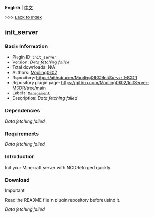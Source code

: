 **English** | [中文](readme-zh_cn.md)

\>\>\> [Back to index](/readme.md)

## init_server

### Basic Information

- Plugin ID: `init_server`
- Version: *Data fetching failed*
- Total downloads: N/A
- Authors: [Mooling0602](https://github.com/Mooling0602)
- Repository: https://github.com/Mooling0602/InitServer-MCDR
- Repository plugin page: https://github.com/Mooling0602/InitServer-MCDR/tree/main
- Labels: [`Management`](/labels/management/readme.md)
- Description: *Data fetching failed*

### Dependencies

*Data fetching failed*

### Requirements

*Data fetching failed*

### Introduction

Init your Minecraft server with MCDReforged quickly.

### Download

> [!IMPORTANT]
> Read the README file in plugin repository before using it.

*Data fetching failed*

